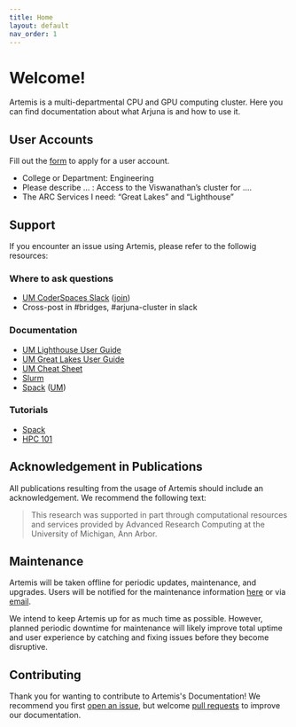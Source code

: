 ```yaml
---
title: Home
layout: default
nav_order: 1
---
```


# Welcome!

Artemis is a multi-departmental CPU and GPU computing cluster. Here you can find
documentation about what Arjuna is and how to use it.

## User Accounts

Fill out the [form](https://arc.umich.edu/login-request/) to apply for a user account.

- College or Department: Engineering
- Please describe … : Access to the Viswanathan’s cluster for ….
- The ARC Services I need: “Great Lakes” and “Lighthouse”


## Support

If you encounter an issue using Artemis, please refer to the followig resources:

### Where to ask questions

- [UM CoderSpaces Slack](https://umich.enterprise.slack.com/archives/C02T1M5QNH3) ([join](https://documentation.its.umich.edu/node/352#JoinResign))
- Cross-post in #bridges, #arjuna-cluster in slack

### Documentation

- [UM Lighthouse User Guide](https://arc.umich.edu/lighthouse/user-guide/)
- [UM Great Lakes User Guide](https://arc.umich.edu/greatlakes/user-guide/)
- [UM Cheat Sheet](https://arc.umich.edu/wp-content/uploads/sites/4/2020/05/Great-Lakes-Cheat-Sheet.pdf)
- [Slurm](https://slurm.schedmd.com/documentation.html)
- [Spack](https://spack.readthedocs.io/en/latest/) ([UM](https://arc.umich.edu/spack/))

### Tutorials

- [Spack](https://spack-tutorial.readthedocs.io/en/latest/)
- [HPC 101](https://www.dropbox.com/scl/fo/8b54mv1hcl3tovft1tz54/h?rlkey=lfo2mgcg9fi563p0fnpkesmrj&dl=0)

## Acknowledgement in Publications

All publications resulting from the usage of Artemis should include an acknowledgement.
We recommend the following text:

> This research was supported in part through computational resources and services provided by Advanced Research Computing at the University of Michigan, Ann Arbor.

## Maintenance

Artemis will be taken offline for periodic updates, maintenance, and upgrades. Users will be notified for the maintenance information [here](https://arc.umich.edu/tag/maintenance/) or via [email](arc-support@umich.edu). 

We intend to keep Artemis up for as much time as possible. However, planned
periodic downtime for maintenance will likely improve total uptime and user
experience by catching and fixing issues before they become disruptive.

## Contributing

Thank you for wanting to contribute to Artemis's Documentation! We recommend you
first [open an issue][issue], but welcome [pull requests] to improve our documentation.

[pull requests]: https://github.com/ArjunaCluster/ArjunaUsers/pulls
[issue]: https://github.com/ArjunaCluster/ArjunaUsers/issues/
